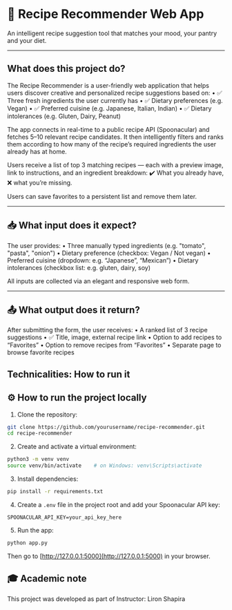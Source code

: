 # 🍲 Recipe Recommender Web App

An intelligent recipe suggestion tool that matches your mood, your pantry and your diet.

-----

## What does this project do?

The Recipe Recommender is a user-friendly web application that helps users discover creative and personalized recipe suggestions based on:
	•	✅ Three fresh ingredients the user currently has
	•	✅ Dietary preferences (e.g. Vegan)
	•	✅ Preferred cuisine (e.g. Japanese, Italian, Indian)
	•	✅ Dietary intolerances (e.g. Gluten, Dairy, Peanut)

The app connects in real-time to a public recipe API (Spoonacular) and fetches 5–10 relevant recipe candidates. It then intelligently filters and ranks them according to how many of the recipe’s required ingredients the user already has at home.

Users receive a list of top 3 matching recipes — each with a preview image, link to instructions, and an ingredient breakdown:
✔️ What you already have, ❌ what you’re missing.

Users can save favorites to a persistent list and remove them later.

----

## 📥 What input does it expect?

The user provides:
	•	Three manually typed ingredients (e.g. "tomato", "pasta", "onion")
	•	Dietary preference (checkbox: Vegan / Not vegan)
	•	Preferred cuisine (dropdown: e.g. “Japanese”, “Mexican”)
	•	Dietary intolerances (checkbox list: e.g. gluten, dairy, soy)

All inputs are collected via an elegant and responsive web form.

----

## 📤 What output does it return?

After submitting the form, the user receives:
	•	A ranked list of 3 recipe suggestions
	•	✅ Title, image, external recipe link
	•	Option to add recipes to “Favorites”
	•	Option to remove recipes from “Favorites”
	•	Separate page to browse favorite recipes


## Technicalities: How to run it


## ⚙️ How to run the project locally

1. Clone the repository:

```bash
git clone https://github.com/yourusername/recipe-recommender.git
cd recipe-recommender
```

2. Create and activate a virtual environment:

```bash
python3 -m venv venv
source venv/bin/activate    # on Windows: venv\Scripts\activate
```

3. Install dependencies:

```bash
pip install -r requirements.txt
```

4. Create a `.env` file in the project root and add your Spoonacular API key:

```
SPOONACULAR_API_KEY=your_api_key_here
```

5. Run the app:

```bash
python app.py
```

Then go to [http://127.0.0.1:5000](http://127.0.0.1:5000) in your browser.

## 🎓 Academic note

This project was developed as part of 
Instructor: Liron Shapira
